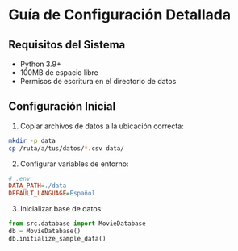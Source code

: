 # Guía de Configuración Detallada

## Requisitos del Sistema

- Python 3.9+
- 100MB de espacio libre
- Permisos de escritura en el directorio de datos

## Configuración Inicial

1. Copiar archivos de datos a la ubicación correcta:
```bash
mkdir -p data
cp /ruta/a/tus/datos/*.csv data/
```

2. Configurar variables de entorno:
```ini
# .env
DATA_PATH=./data
DEFAULT_LANGUAGE=Español
```

3. Inicializar base de datos:
```python
from src.database import MovieDatabase
db = MovieDatabase()
db.initialize_sample_data()
```